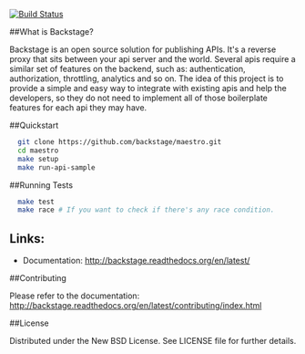[![Build Status](https://travis-ci.org/backstage/maestro.png?branch=master)](https://travis-ci.org/backstage/maestro)

##What is Backstage?

Backstage is an open source solution for publishing APIs. It's a reverse proxy that sits between your api server and the world.
Several apis require a similar set of features on the backend, such as: authentication, authorization, throttling, analytics and so on. The idea of this project is to provide a simple and easy way to integrate with existing apis and help the developers, so they do not need to implement all of those boilerplate features for each api they may have.

##Quickstart

```bash
  git clone https://github.com/backstage/maestro.git
  cd maestro
  make setup
  make run-api-sample
```

##Running Tests

```bash
  make test
  make race # If you want to check if there's any race condition.
```

## Links:

- Documentation: http://backstage.readthedocs.org/en/latest/

##Contributing

Please refer to the documentation: http://backstage.readthedocs.org/en/latest/contributing/index.html

##License

Distributed under the New BSD License. See LICENSE file for further details.